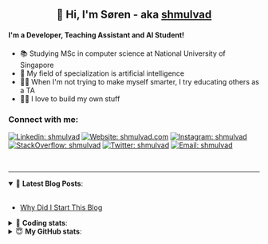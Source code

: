 <h2 align="center">
	👋 Hi, I'm Søren - aka <a href="https://shmulvad.com">shmulvad</a>
</h2>

#### I'm a Developer, Teaching Assistant and AI Student!
- 📚 Studying MSc in computer science at National University of Singapore
- 🧠 My field of specialization is artificial intelligence
- 👨‍🏫 When I'm not trying to make myself smarter, I try educating others as a TA
- 👨‍💻 I love to build my own stuff

### Connect with me:

[![Linkedin: shmulvad](https://img.shields.io/badge/shmulvad-blue?style=flat&logo=Linkedin&logoColor=white)][linkedin]
[![Website: shmulvad.com](https://img.shields.io/badge/shmulvad.com-47CCCC?&style=flat&logo=Google-Chrome&logoColor=white)][website]
[![Instagram: shmulvad](https://img.shields.io/badge/-@shmulvad-purple?style=flat&logo=Instagram&logoColor=white)][instagram]
[![StackOverflow: shmulvad](https://img.shields.io/badge/shmulvad-FE7A16?style=flat&logo=stack-overflow&logoColor=white)][stackOverflow]
[![Twitter: shmulvad](https://img.shields.io/badge/@shmulvad-1ca0f1?style=flat&logo=twitter&logoColor=white)][twitter]
[![Email: shmulvad](https://img.shields.io/badge/shmulvad-D14836?style=flat&logo=gmail&logoColor=white)][mail]

<br />

---

<details open>
 <summary>📕 <b>Latest Blog Posts</b>: </summary>

<br>

<!-- BLOG-POST-LIST:START -->
- [Why Did I Start This Blog](https://shmulvad.com/blog/why-did-start-this-blog)
<!-- BLOG-POST-LIST:END -->

</details>

<!-- --- -->

<details>
 <summary>🤖 <b>Coding stats</b>: </summary>

<br>

<!--START_SECTION:waka-->
**I'm a Night 🦉** 

```text
🌞 Morning    92 commits     ██░░░░░░░░░░░░░░░░░░░░░░░   8.3% 
🌆 Daytime    432 commits    █████████░░░░░░░░░░░░░░░░   38.95% 
🌃 Evening    382 commits    ████████░░░░░░░░░░░░░░░░░   34.45% 
🌙 Night      203 commits    ████░░░░░░░░░░░░░░░░░░░░░   18.3%

```


📊 **This Week I Spent My Time On** 

```text
💬 Programming Languages: 
Other                    51 mins             ████████████████████░░░░░   80.31% 
Python                   9 mins              ███░░░░░░░░░░░░░░░░░░░░░░   14.76% 
Text                     2 mins              █░░░░░░░░░░░░░░░░░░░░░░░░   4.27% 
Bash                     0 secs              ░░░░░░░░░░░░░░░░░░░░░░░░░   0.65%

🔥 Editors: 
Zsh                      51 mins             ████████████████████░░░░░   80.31% 
Sublime Text             9 mins              ███░░░░░░░░░░░░░░░░░░░░░░   14.76% 
VS Code                  3 mins              █░░░░░░░░░░░░░░░░░░░░░░░░   4.92%

🐱‍💻 Projects: 
Terminal                 19 mins             ███████░░░░░░░░░░░░░░░░░░   30.72% 
tsp                      17 mins             ██████░░░░░░░░░░░░░░░░░░░   27.33% 
overvaagning-admin       14 mins             █████░░░░░░░░░░░░░░░░░░░░   22.27% 
Unknown Project          9 mins              ███░░░░░░░░░░░░░░░░░░░░░░   14.76% 
overvaagning             3 mins              █░░░░░░░░░░░░░░░░░░░░░░░░   4.92%

```


 Last Updated on 21/12/2021
<!--END_SECTION:waka-->

</details>

<!-- --- -->

<details>
 <summary>😇 <b>My GitHub stats</b>: </summary>

<br>

<img align="left" alt="shmulvad's Github Stats" src="https://github-readme-stats.vercel.app/api?username=shmulvad&show_icons=true&hide_border=true" />

</details>



[website]: https://shmulvad.com
[twitter]: https://twitter.com/shmulvad
[linkedin]: https://linkedin.com/in/shmulvad
[instagram]: https://instagram.com/shmulvad
[stackOverflow]: https://stackoverflow.com/users/9248793/shmulvad
[mail]: mailto:shmulvad@gmail.com
[github]: https://github.com/shmulvad
